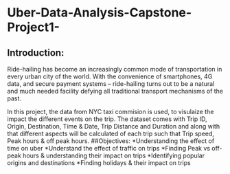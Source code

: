 # Uber-Data-Analysis-Capstone-Project1-
## Introduction:
Ride-hailing has become an increasingly common mode of transportation in every urban city of the world. With the convenience of smartphones, 4G data, and secure payment systems – ride-hailing turns out to be a natural and much needed facility defying all traditional transport mechanisms of the past.

In this project, the data from NYC taxi commision is used, to visulaize the impact the different events on the trip. The dataset comes with Trip ID, Origin, Destination, Time & Date, Trip Distance and Duration and along with that different aspects will be calculated of each trip such that Trip speed, Peak hours & off peak hours.
##Objectives:
*Understanding the effect of time on uber
*Understand the effect of traffic on trips
*Finding Peak vs off-peak hours & understanding their impact on trips
*Identifying popular origins and destinations
*Finding holidays & their impact on trips


